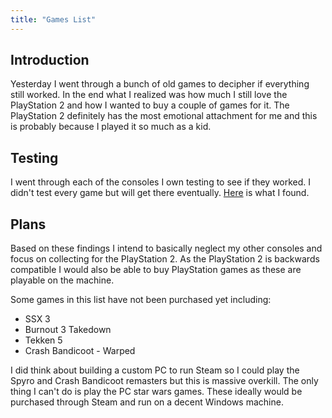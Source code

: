 ```yaml
---
title: "Games List"
---
```


## Introduction 

Yesterday I went through a bunch of old games to decipher if everything still worked. In the end what I realized was how much I still love the PlayStation 2 and how I wanted to buy a couple of games for it. The PlayStation 2 definitely has the most emotional attachment for me and this is probably because I played it so much as a kid.

## Testing 

I went through each of the consoles I own testing to see if they worked. I didn't test every game but will get there eventually. [Here](https://gist.github.com/harrisonmalone/eaf90f6ff8159e0dbe9e36d29268cad1) is what I found.

## Plans 

Based on these findings I intend to basically neglect my other consoles and focus on collecting for the PlayStation 2. As the PlayStation 2 is backwards compatible I would also be able to buy PlayStation games as these are playable on the machine.   

Some games in this list have not been purchased yet including:
- SSX 3
- Burnout 3 Takedown
- Tekken 5
- Crash Bandicoot - Warped

I did think about building a custom PC to run Steam so I could play the Spyro and Crash Bandicoot remasters but this is massive overkill. The only thing I can't do is play the PC star wars games. These ideally would be purchased through Steam and run on a decent Windows machine. 